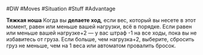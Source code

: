 #DW #Moves #Situation #Stuff #Advantage

**Тяжкая ноша**
Когда вы **делаете ход**, если вес, который вы несете в этот момент, равен или меньше вашей нагрузки, всё в порядке. Если равен или меньше вашей нагрузке+2 — у вас штраф -1 на все ходы, пока вы не избавитесь от груза. Если больше, чем нагрузка+2, выберите, сбросить груз не меньше, чем на 1 веса или автоматом провалить бросок.